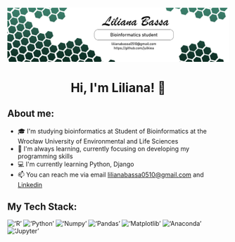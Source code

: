 ![zdjecie](https://github.com/julkiea/julkiea/blob/26764291470b883525385e31aaa8219907212f79/ertyui.png)
<h1 align="center">Hi, I'm Liliana! 👋</h1>

## About me:
- 🎓 I'm studying bioinformatics at Student of Bioinformatics at the Wrocław University of Environmental and Life Sciences
- 🌱 I'm always learning, currently focusing on developing my programming skills
- 💻 I'm currently learning Python, Django
- 📫 You can reach me via email lilianabassa0510@gmail.com and [Linkedin](https://www.linkedin.com/in/liliana-bassa-79696a298/)

## My Tech Stack:
<p align='left' > 
  <img src ='https://img.shields.io/badge/r-%23276DC3.svg?style=for-the-badge&logo=r&logoColor=white' alt = ‘R’>
  <img src ='https://img.shields.io/badge/python-3670A0?style=for-the-badge&logo=python&logoColor=ffdd54' alt = ‘Python’>
  <img src ='https://img.shields.io/badge/numpy-%23013243.svg?style=for-the-badge&logo=numpy&logoColor=white' alt = ‘Numpy’>
  <img src ='https://img.shields.io/badge/pandas-%23150458.svg?style=for-the-badge&logo=pandas&logoColor=white' alt = ‘Pandas’>
  <img src ='https://img.shields.io/badge/Matplotlib-%23013243.svg?style=for-the-badge&logo=Matplotlib&logoColor=white' alt = ‘Matplotlib’>
  <img src ='https://img.shields.io/badge/Anaconda-%2344A833.svg?style=for-the-badge&logo=anaconda&logoColor=white' alt = ‘Anaconda’>
  <img src ='https://img.shields.io/badge/Jupyter-F37626.svg?&style=for-the-badge&logo=Jupyter&logoColor=white' alt = ‘Jupyter’>
</p>
